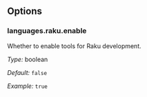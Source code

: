 [comment]: # (Do not edit this file as it is autogenerated. Go to docs/individual-docs if you want to make edits.)


[comment]: # (Please add your documentation on top of this line)

## Options

### languages\.raku\.enable

Whether to enable tools for Raku development\.



*Type:*
boolean



*Default:*
` false `



*Example:*
` true `
